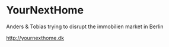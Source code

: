 YourNextHome
=======
Anders & Tobias trying to disrupt the immobilien market in Berlin

http://yournexthome.dk
